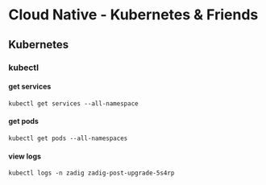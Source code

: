 # Cloud Native - Kubernetes & Friends

## Kubernetes

### kubectl

#### get services
```
kubectl get services --all-namespace
```

#### get pods
```
kubectl get pods --all-namespaces
```

#### view logs
```
kubectl logs -n zadig zadig-post-upgrade-5s4rp
```
